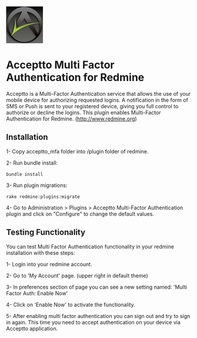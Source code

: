![Acceptto](/Acceptto.png "Acceptto")

# Acceptto Multi Factor Authentication for Redmine

Acceptto is a Multi-Factor Authentication service that allows the use of your mobile device for authorizing requested logins. A notification in the form of SMS or Push is sent to your registered device, giving you full control to authorize or decline the logins. This plugin enables Multi-Factor Authentication for Redmine. (http://www.redmine.org)


## Installation

1- Copy acceptto_mfa folder into /plugin folder of redmine.

2- Run bundle install:

    bundle install

3- Run plugin migrations:

    rake redmine:plugins:migrate

4- Go to Administration > Plugins > Acceptto Multi-Factor Authentication plugin and click on "Configure" to change the default values.

## Testing Functionality

You can test Multi Factor Authentication functionality in your redmine installation with these steps:

1- Login into your redmine account.

2- Go to 'My Account' page. (upper right in default theme)

3- In preferences section of page you can see a new setting named: 'Multi Factor Auth: Enable Now'

4- Click on 'Enable Now' to activate the functionality.

5- After enabling multi factor authentication you can sign out and try to sign in again. This time you need to accept authentication on your device via Acceptto application.
